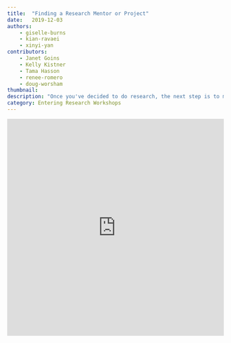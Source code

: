 ```yaml
---
title:  "Finding a Research Mentor or Project"
date:   2019-12-03
authors:
    - giselle-burns
    - kian-ravaei
    - xinyi-yan
contributors:
    - Janet Goins
    - Kelly Kistner
    - Tama Hasson
    - renee-romero
    - doug-worsham
thumbnail: 
description: "Once you've decided to do research, the next step is to make a list of research opportunities that interest you!"
category: Entering Research Workshops
---
```

<!--H5P-->
<iframe src="https://ccle.ucla.edu/mod/hvp/embed.php?id=2519786" width="100%" height="505" frameborder="0" allowfullscreen="allowfullscreen"></iframe><script src="https://ccle.ucla.edu/mod/hvp/library/js/h5p-resizer.js" charset="UTF-8"></script>
